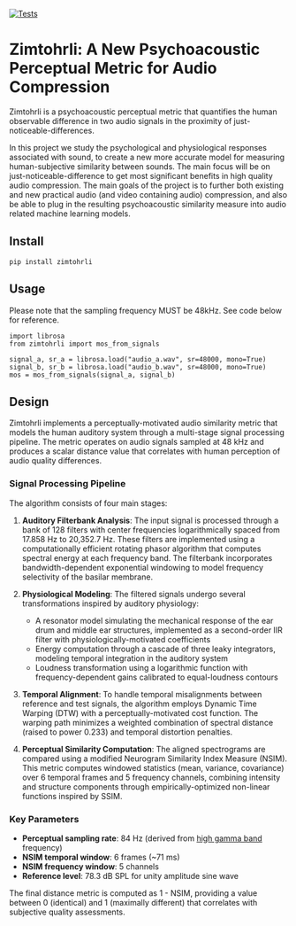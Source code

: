 [![Tests](https://github.com/google/zimtohrli/workflows/Test%20Zimtohrli/badge.svg)](https://github.com/google/zimtohrli/actions)

# Zimtohrli: A New Psychoacoustic Perceptual Metric for Audio Compression

Zimtohrli is a psychoacoustic perceptual metric that quantifies the human
observable difference in two audio signals in the proximity of
just-noticeable-differences.

In this project we study the psychological and physiological responses
associated with sound, to create a new more accurate model for measuring
human-subjective similarity between sounds.
The main focus will be on just-noticeable-difference to get most significant
benefits in high quality audio compression.
The main goals of the project is to further both existing and new practical
audio (and video containing audio) compression, and also be able to plug in the
resulting psychoacoustic similarity measure into audio related machine learning
models.

## Install
`pip install zimtohrli`
## Usage
Please note that the sampling frequency MUST be 48kHz. 
See code below for reference.
```
import librosa
from zimtohrli import mos_from_signals

signal_a, sr_a = librosa.load("audio_a.wav", sr=48000, mono=True)
signal_b, sr_b = librosa.load("audio_b.wav", sr=48000, mono=True)
mos = mos_from_signals(signal_a, signal_b)
```

## Design

Zimtohrli implements a perceptually-motivated audio similarity metric that
models the human auditory system through a multi-stage signal processing
pipeline. The metric operates on audio signals sampled at 48 kHz and produces a
scalar distance value that correlates with human perception of audio quality
differences.

### Signal Processing Pipeline

The algorithm consists of four main stages:

1. **Auditory Filterbank Analysis**: The input signal is processed through a
   bank of 128 filters with center frequencies logarithmically spaced from
   17.858 Hz to 20,352.7 Hz. These filters are implemented using a
   computationally efficient rotating phasor algorithm that computes spectral
   energy at each frequency band. The filterbank incorporates
   bandwidth-dependent exponential windowing to model frequency selectivity of
   the basilar membrane.

2. **Physiological Modeling**: The filtered signals undergo several transformations 
   inspired by auditory physiology:
   - A resonator model simulating the mechanical response of the ear drum and
     middle ear structures, implemented as a second-order IIR filter with
     physiologically-motivated coefficients
   - Energy computation through a cascade of three leaky integrators, modeling
     temporal integration in the auditory system
   - Loudness transformation using a logarithmic function with
     frequency-dependent gains calibrated to equal-loudness contours

3. **Temporal Alignment**: To handle temporal misalignments between reference
   and test signals, the algorithm employs Dynamic Time Warping (DTW) with a
   perceptually-motivated cost function. The warping path minimizes a weighted
   combination of spectral distance (raised to power 0.233) and temporal
   distortion penalties.

4. **Perceptual Similarity Computation**: The aligned spectrograms are compared
   using a modified Neurogram Similarity Index Measure (NSIM). This metric
   computes windowed statistics (mean, variance, covariance) over 6 temporal
   frames and 5 frequency channels, combining intensity and structure components
   through empirically-optimized non-linear functions inspired by SSIM.

### Key Parameters

- **Perceptual sampling rate**: 84 Hz (derived from [high gamma band](https://doi.org/10.1523/JNEUROSCI.5297-10.2011) frequency)
- **NSIM temporal window**: 6 frames (~71 ms)
- **NSIM frequency window**: 5 channels
- **Reference level**: 78.3 dB SPL for unity amplitude sine wave

The final distance metric is computed as 1 - NSIM, providing a value between 0
(identical) and 1 (maximally different) that correlates with subjective quality
assessments.
